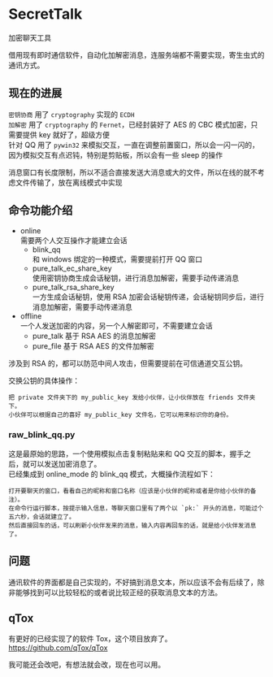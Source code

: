 # SecretTalk
加密聊天工具

借用现有即时通信软件，自动化加解密消息，连服务端都不需要实现，寄生虫式的通讯方式。  


## 现在的进展  
`密钥协商` 用了 `cryptography` 实现的 `ECDH`  
`加解密` 用了 `cryptography` 的 `Fernet`，已经封装好了 AES 的 CBC 模式加密，只需要提供 key 就好了，超级方便  
针对 QQ 用了 `pywin32` 来模拟交互，一直在调整前置窗口，所以会一闪一闪的，因为模拟交互有点迟钝，特别是剪贴板，所以会有一些 sleep 的操作  

消息窗口有长度限制，所以不适合直接发送大消息或大的文件，所以在线的就不考虑文件传输了，放在离线模式中实现  


## 命令功能介绍

- online  
  需要两个人交互操作才能建立会话
    - blink_qq  
      和 windows 绑定的一种模式，需要提前打开 QQ 窗口  
    - pure_talk_ec_share_key  
      使用密钥协商生成会话秘钥，进行消息加解密，需要手动传递消息  
    - pure_talk_rsa_share_key  
      一方生成会话秘钥，使用 RSA 加密会话秘钥传递，会话秘钥同步后，进行消息加解密，需要手动传递消息  
- offline  
  一个人发送加密的内容，另一个人解密即可，不需要建立会话  
    - pure_talk
      基于 RSA AES 的消息加解密
    - pure_file
      基于 RSA AES 的文件加解密

涉及到 RSA 的，都可以防范中间人攻击，但需要提前在可信通道交互公钥。  

交换公钥的具体操作：  
```
把 private 文件夹下的 my_public_key 发给小伙伴，让小伙伴放在 friends 文件夹下。  
小伙伴可以根据自己的喜好 my_public_key 文件名，它可以用来标识你的身份。  
```

### raw_blink_qq.py  
这是最原始的思路，一个使用模拟点击复制粘贴来和 QQ 交互的脚本，握手之后，就可以发送加密消息了。  
已经集成到 online_mode 的 blink_qq 模式，大概操作流程如下：  
```
打开要聊天的窗口，看看自己的昵称和窗口名称（应该是小伙伴的昵称或者是你给小伙伴的备注）。  
在命令行运行脚本，按提示输入信息，等聊天窗口里有了两个以 `pk:` 开头的消息，可能过个五六秒，会话就建立了。  
然后直接回车的话，可以刷新小伙伴发来的消息，输入内容再回车的话，就是给小伙伴发消息了。  
```


## 问题
通讯软件的界面都是自己实现的，不好搞到消息文本，所以应该不会有后续了，除非能够找到可以比较轻松的或者说比较正经的获取消息文本的方法。  


## qTox
有更好的已经实现了的软件 Tox，这个项目放弃了。  
https://github.com/qTox/qTox  

我可能还会改吧，有想法就会改，现在也可以用。  
